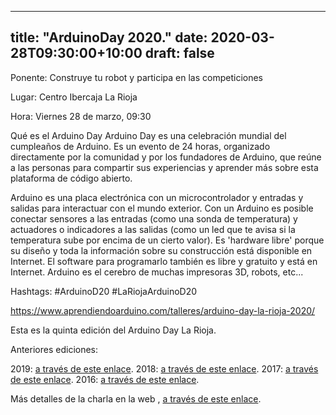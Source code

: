 
---
title: "ArduinoDay 2020."
date: 2020-03-28T09:30:00+10:00
draft: false
---

Ponente: Construye tu robot y participa en las competiciones

Lugar: Centro Ibercaja La Rioja

Hora: Viernes 28 de marzo, 09:30

Qué es el Arduino Day
Arduino Day es una celebración mundial del cumpleaños de Arduino. Es un evento de 24 horas, organizado directamente por la comunidad y por los fundadores de Arduino, que reúne a las personas para compartir sus experiencias y aprender más sobre esta plataforma de código abierto.

Arduino es una placa electrónica con un microcontrolador y entradas y salidas para interactuar con el mundo exterior. Con un Arduino es posible conectar sensores a las entradas (como una sonda de temperatura) y actuadores o indicadores a las salidas (como un led que te avisa si la temperatura sube por encima de un cierto valor). Es 'hardware libre' porque su diseño y toda la información sobre su construcción está disponible en Internet. El software para programarlo también es libre y gratuito y está en Internet. Arduino es el cerebro de muchas impresoras 3D, robots, etc...

Hashtags: #ArduinoD20 #LaRiojaArduinoD20

https://www.aprendiendoarduino.com/talleres/arduino-day-la-rioja-2020/


<!--more-->
Esta es la quinta edición del Arduino Day La Rioja.

Anteriores ediciones:

2019: <a href="https://www.aprendiendoarduino.com/talleres-arduino/arduino-day-logrono-2019/">a través de este enlace</a>.
2018: <a href="https://www.aprendiendoarduino.com/talleres-arduino/arduino-day-2018-logrono/">a través de este enlace</a>.
2017: <a href="https://www.aprendiendoarduino.com/talleres-arduino/arduino-day-2017/">a través de este enlace</a>.
2016: <a href="https://www.aprendiendoarduino.com/talleres-arduino/arduino-day/">a través de este enlace</a>.

Más detalles de la charla en la web , <a href="https://www.aprendiendoarduino.com/talleres/arduino-day-la-rioja-2020/">a través de este enlace</a>.
